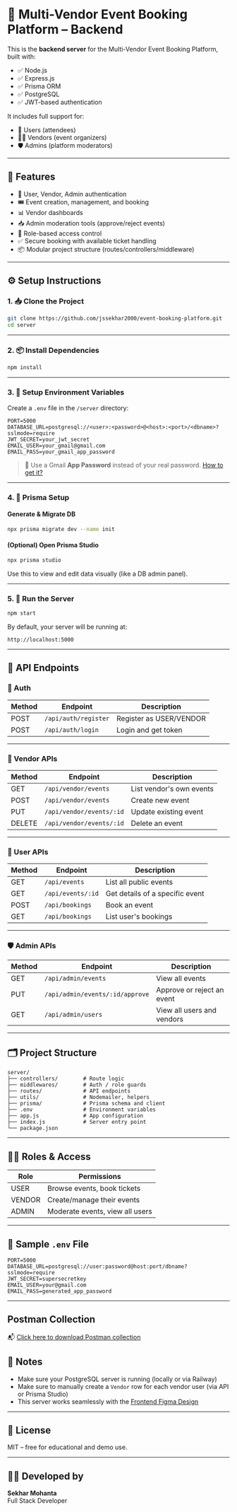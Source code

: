 # 🎉 Multi-Vendor Event Booking Platform – Backend

This is the **backend server** for the Multi-Vendor Event Booking Platform, built with:

- ✅ Node.js
- ✅ Express.js
- ✅ Prisma ORM
- ✅ PostgreSQL
- ✅ JWT-based authentication

It includes full support for:
- 👤 Users (attendees)
- 🧑‍💼 Vendors (event organizers)
- 🛡️ Admins (platform moderators)

---

## 🚀 Features

- 🔐 User, Vendor, Admin authentication
- 🎟️ Event creation, management, and booking
- 📊 Vendor dashboards
- 📥 Admin moderation tools (approve/reject events)
- 🔄 Role-based access control
- ✅ Secure booking with available ticket handling
- 📦 Modular project structure (routes/controllers/middleware)

---

## ⚙️ Setup Instructions

### 1. 📥 Clone the Project

```bash
git clone https://github.com/jssekhar2000/event-booking-platform.git
cd server
```

---

### 2. 📦 Install Dependencies

```bash
npm install
```

---

### 3. 🔐 Setup Environment Variables

Create a `.env` file in the `/server` directory:

```env
PORT=5000
DATABASE_URL=postgresql://<user>:<password>@<host>:<port>/<dbname>?sslmode=require
JWT_SECRET=your_jwt_secret
EMAIL_USER=your_gmail@gmail.com
EMAIL_PASS=your_gmail_app_password
```

> 🔐 Use a Gmail **App Password** instead of your real password. [How to get it?](https://support.google.com/accounts/answer/185833)

---

### 4. 🧬 Prisma Setup

#### Generate & Migrate DB

```bash
npx prisma migrate dev --name init
```

#### (Optional) Open Prisma Studio

```bash
npx prisma studio
```

Use this to view and edit data visually (like a DB admin panel).

---

### 5. 🚀 Run the Server

```bash
npm start
```

By default, your server will be running at:

```
http://localhost:5000
```

---

## 🔗 API Endpoints

### 🔐 Auth

| Method | Endpoint              | Description                |
|--------|-----------------------|----------------------------|
| POST   | `/api/auth/register`  | Register as USER/VENDOR    |
| POST   | `/api/auth/login`     | Login and get token        |

---

### 🧑 Vendor APIs

| Method | Endpoint                      | Description                    |
|--------|-------------------------------|--------------------------------|
| GET    | `/api/vendor/events`          | List vendor's own events       |
| POST   | `/api/vendor/events`          | Create new event               |
| PUT    | `/api/vendor/events/:id`      | Update existing event          |
| DELETE | `/api/vendor/events/:id`      | Delete an event                |

---

### 👤 User APIs

| Method | Endpoint              | Description                      |
|--------|-----------------------|----------------------------------|
| GET    | `/api/events`         | List all public events           |
| GET    | `/api/events/:id`     | Get details of a specific event |
| POST   | `/api/bookings`       | Book an event                    |
| GET    | `/api/bookings`       | List user's bookings             |

---

### 🛡️ Admin APIs

| Method | Endpoint                          | Description                         |
|--------|-----------------------------------|-------------------------------------|
| GET    | `/api/admin/events`               | View all events                     |
| PUT    | `/api/admin/events/:id/approve`   | Approve or reject an event          |
| GET    | `/api/admin/users`                | View all users and vendors          |

---

## 🗂 Project Structure

```
server/
├── controllers/        # Route logic
├── middlewares/        # Auth / role guards
├── routes/             # API endpoints
├── utils/              # Nodemailer, helpers
├── prisma/             # Prisma schema and client
├── .env                # Environment variables
├── app.js              # App configuration
├── index.js            # Server entry point
└── package.json
```

---

## 🧑‍💻 Roles & Access

| Role     | Permissions                          |
|----------|--------------------------------------|
| USER     | Browse events, book tickets          |
| VENDOR   | Create/manage their events           |
| ADMIN    | Moderate events, view all users      |

---

## 🧪 Sample `.env` File

```env
PORT=5000
DATABASE_URL=postgresql://user:password@host:port/dbname?sslmode=require
JWT_SECRET=supersecretkey
EMAIL_USER=your@gmail.com
EMAIL_PASS=generated_app_password
```

---

## Postman Collection

📬 [Click here to download Postman collection](./docs/EventBookingAPI.postman_collection.json)


## 🧠 Notes

- Make sure your PostgreSQL server is running (locally or via Railway)
- Make sure to manually create a `Vendor` row for each vendor user (via API or Prisma Studio)
- This server works seamlessly with the [Frontend Figma Design](https://trend-apply-46137159.figma.site)

---

## 📄 License

MIT – free for educational and demo use.

---

## 👨‍💻 Developed by

**Sekhar Mohanta**  
Full Stack Developer
